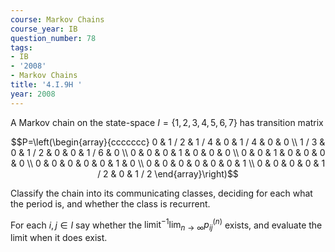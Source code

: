 ```yaml
---
course: Markov Chains
course_year: IB
question_number: 78
tags:
- IB
- '2008'
- Markov Chains
title: '4.I.9H '
year: 2008
---
```



A Markov chain on the state-space $I=\{1,2,3,4,5,6,7\}$ has transition matrix

$$P=\left(\begin{array}{ccccccc}
0 & 1 / 2 & 1 / 4 & 0 & 1 / 4 & 0 & 0 \\
1 / 3 & 0 & 1 / 2 & 0 & 0 & 1 / 6 & 0 \\
0 & 0 & 0 & 1 & 0 & 0 & 0 \\
0 & 0 & 1 & 0 & 0 & 0 & 0 \\
0 & 0 & 0 & 0 & 0 & 1 & 0 \\
0 & 0 & 0 & 0 & 0 & 0 & 1 \\
0 & 0 & 0 & 0 & 1 / 2 & 0 & 1 / 2
\end{array}\right)$$

Classify the chain into its communicating classes, deciding for each what the period is, and whether the class is recurrent.

For each $i, j \in I$ say whether the $\operatorname{limit}^{-1} \lim _{n \rightarrow \infty} p_{i j}^{(n)}$ exists, and evaluate the limit when it does exist.